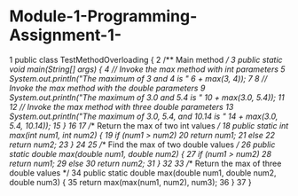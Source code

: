 # Module-1-Programming-Assignment-1-

 1  public class TestMethodOverloading {
 2    /** Main method */
 3    public static void main(String[] args) {
 4      // Invoke the max method with int parameters
 5      System.out.println("The maximum of 3 and 4 is "
 6        + max(3, 4));
 7
 8      // Invoke the max method with the double parameters
 9      System.out.println("The maximum of 3.0 and 5.4 is "
10        + max(3.0, 5.4));
11
12      // Invoke the max method with three double parameters
13      System.out.println("The maximum of 3.0, 5.4, and 10.14 is "
14        + max(3.0, 5.4, 10.14));
15    }
16
17    /** Return the max of two int values */
18    public static int max(int num1, int num2) {
19      if (num1 > num2)
20        return num1;
21      else
22        return num2;
23    }
24
25    /** Find the max of two double values */
26    public static double max(double num1, double num2) {
27      if (num1 > num2)
28        return num1;
29      else
30        return num2;
31    }
32
33    /** Return the max of three double values */
34    public static double max(double num1, double num2, double num3) {
35      return max(max(num1, num2), num3);
36    }
37  }
